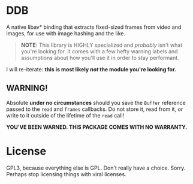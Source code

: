 # DDB

A native libav&ast; binding that extracts fixed-sized
frames from video and images, for use with image hashing
and the like.

> **NOTE:** This library is HIGHLY specialized and *probably*
> isn't what you're looking for. It comes with a few hefty
> warning labels and assumptions about how you'll use it
> in order to stay performant.

I will re-iterate: **this is most likely _not_ the module you're
looking for.**

## **WARNING!**

Absolute **under no circumstances** should you save the `Buffer` reference
passed to the `read` and `frames` callbacks. Do not store it, read from it,
or write to it outside of the lifetime of the `read` call!

**YOU'VE BEEN WARNED. THIS PACKAGE COMES WITH NO WARRANTY.**

# License

GPL3, because everything else is GPL. Don't really have a choice. Sorry.
Perhaps stop licensing things with viral licenses.
